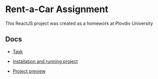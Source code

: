 # Rent-a-Car Assignment
This ReactJS project was created as a homework at Plovdiv University

## Docs

-   [Task](docs/task.md)

-   [Installation and running project](docs/installation_running.md)

-   [Project preview](docs/preview.md)
